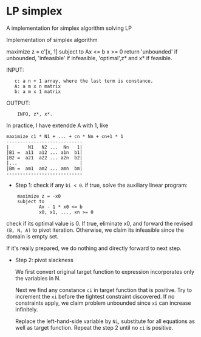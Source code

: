 # LP simplex
A implementation for simplex algorithm solving LP

Implementation of simplex algorithm

 maximize z = c'[x, 1]
 subject to 
        Ax <= b
        x >= 0
 return 'unbounded' if unbounded, 'infeasible' if infeasible, 'optimal',z* and x* if feasible.
 
 INPUT: 
 ```
    c: a n + 1 array, where the last term is constance.
    A: a m x n matrix 
    b: a m x 1 matrix 
```

OUTPUT:

```
    INFO, z*, x*. 
```
In practice, I have extendde A with 1, like

```
maximize c1 * N1 + ... + cn * Nn + cn+1 * 1
----------------------------
|       N1   N2 ...  Nn   1|
|B1 =  a11  a12 ... a1n  b1|
|B2 =  a21  a22 ... a2n  b2|
|...                       |
|Bm =  am1  am2 ... amn  bm|
----------------------------
```

- Step 1: check if any `bi < 0`. if true, solve the auxiliary linear program:
```
    maximize z = -x0
    subject to
            Ax - 1 * x0 <= b
            x0, x1, ..., xn >= 0

```
check if its optimal value is 0. If true, eliminate x0,
and forward the revised `(B, N, A)` to pivot iteration. Otherwise, we claim its infeasible since the domain is empty set.


If it's reaily prepared, we do nothing and directly forward to next step.

- Step 2: pivot slackness 
  
    We first convert original target function to expression incorporates only the variables in N.

    Next we find any constance `ci` in target function that is positive. Try to increment the `xi` before the tightest constraint discovered. If no constraints apply, we claim problem unbounded since `xi` can increase infinitely. 

    Replace the left-hand-side variable by `Ni`, substitute for all equations as well as target function. Repeat the step 2 until no `ci` is positive.
